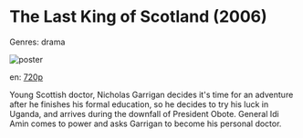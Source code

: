 # The Last King of Scotland (2006)

Genres: drama

![poster](http://image.tmdb.org/t/p/w500/nLVPcPrymafgVv64ZfaHp90KGKx.jpg)

en:
  [720p](magnet:?xt=urn:btih:3BC60B5BBBC42D7FF49E33C16DC48FF002E928EB&tr=udp://glotorrents.pw:6969/announce&tr=udp://tracker.opentrackr.org:1337/announce&tr=udp://torrent.gresille.org:80/announce&tr=udp://tracker.openbittorrent.com:80&tr=udp://tracker.coppersurfer.tk:6969&tr=udp://tracker.leechers-paradise.org:6969&tr=udp://p4p.arenabg.ch:1337&tr=udp://tracker.internetwarriors.net:1337)
  


Young Scottish doctor, Nicholas Garrigan decides it's time for an adventure after he finishes his formal education, so he decides to try his luck in Uganda, and arrives during the downfall of President Obote. General Idi Amin comes to power and asks Garrigan to become his personal doctor.
